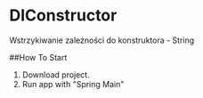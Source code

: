 # DIConstructor
Wstrzykiwanie zależności do konstruktora - String

##How To Start

1. Download project.
2. Run app with "Spring Main"
